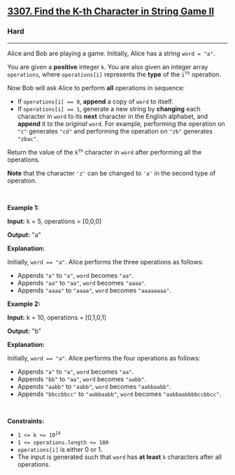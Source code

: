 <h2><a href="https://leetcode.com/problems/find-the-k-th-character-in-string-game-ii">3307. Find the K-th Character in String Game II</a></h2><h3>Hard</h3><hr><p>Alice and Bob are playing a game. Initially, Alice has a string <code>word = &quot;a&quot;</code>.</p>

<p>You are given a <strong>positive</strong> integer <code>k</code>. You are also given an integer array <code>operations</code>, where <code>operations[i]</code> represents the <strong>type</strong> of the <code>i<sup>th</sup></code> operation.</p>

<p>Now Bob will ask Alice to perform <strong>all</strong> operations in sequence:</p>

<ul>
	<li>If <code>operations[i] == 0</code>, <strong>append</strong> a copy of <code>word</code> to itself.</li>
	<li>If <code>operations[i] == 1</code>, generate a new string by <strong>changing</strong> each character in <code>word</code> to its <strong>next</strong> character in the English alphabet, and <strong>append</strong> it to the <em>original</em> <code>word</code>. For example, performing the operation on <code>&quot;c&quot;</code> generates <code>&quot;cd&quot;</code> and performing the operation on <code>&quot;zb&quot;</code> generates <code>&quot;zbac&quot;</code>.</li>
</ul>

<p>Return the value of the <code>k<sup>th</sup></code> character in <code>word</code> after performing all the operations.</p>

<p><strong>Note</strong> that the character <code>&#39;z&#39;</code> can be changed to <code>&#39;a&#39;</code> in the second type of operation.</p>

<p>&nbsp;</p>
<p><strong class="example">Example 1:</strong></p>

<div class="example-block">
<p><strong>Input:</strong> <span class="example-io">k = 5, operations = [0,0,0]</span></p>

<p><strong>Output:</strong> <span class="example-io">&quot;a&quot;</span></p>

<p><strong>Explanation:</strong></p>

<p>Initially, <code>word == &quot;a&quot;</code>. Alice performs the three operations as follows:</p>

<ul>
	<li>Appends <code>&quot;a&quot;</code> to <code>&quot;a&quot;</code>, <code>word</code> becomes <code>&quot;aa&quot;</code>.</li>
	<li>Appends <code>&quot;aa&quot;</code> to <code>&quot;aa&quot;</code>, <code>word</code> becomes <code>&quot;aaaa&quot;</code>.</li>
	<li>Appends <code>&quot;aaaa&quot;</code> to <code>&quot;aaaa&quot;</code>, <code>word</code> becomes <code>&quot;aaaaaaaa&quot;</code>.</li>
</ul>
</div>

<p><strong class="example">Example 2:</strong></p>

<div class="example-block">
<p><strong>Input:</strong> <span class="example-io">k = 10, operations = [0,1,0,1]</span></p>

<p><strong>Output:</strong> <span class="example-io">&quot;b&quot;</span></p>

<p><strong>Explanation:</strong></p>

<p>Initially, <code>word == &quot;a&quot;</code>. Alice performs the four operations as follows:</p>

<ul>
	<li>Appends <code>&quot;a&quot;</code> to <code>&quot;a&quot;</code>, <code>word</code> becomes <code>&quot;aa&quot;</code>.</li>
	<li>Appends <code>&quot;bb&quot;</code> to <code>&quot;aa&quot;</code>, <code>word</code> becomes <code>&quot;aabb&quot;</code>.</li>
	<li>Appends <code>&quot;aabb&quot;</code> to <code>&quot;aabb&quot;</code>, <code>word</code> becomes <code>&quot;aabbaabb&quot;</code>.</li>
	<li>Appends <code>&quot;bbccbbcc&quot;</code> to <code>&quot;aabbaabb&quot;</code>, <code>word</code> becomes <code>&quot;aabbaabbbbccbbcc&quot;</code>.</li>
</ul>
</div>

<p>&nbsp;</p>
<p><strong>Constraints:</strong></p>

<ul>
	<li><code>1 &lt;= k &lt;= 10<sup>14</sup></code></li>
	<li><code>1 &lt;= operations.length &lt;= 100</code></li>
	<li><code>operations[i]</code> is either 0 or 1.</li>
	<li>The input is generated such that <code>word</code> has <strong>at least</strong> <code>k</code> characters after all operations.</li>
</ul>
